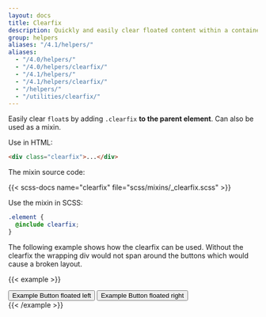 ```yaml
---
layout: docs
title: Clearfix
description: Quickly and easily clear floated content within a container by adding a clearfix utility.
group: helpers
aliases: "/4.1/helpers/"
aliases:
  - "/4.0/helpers/"
  - "/4.0/helpers/clearfix/"
  - "/4.1/helpers/"
  - "/4.1/helpers/clearfix/"
  - "/helpers/"
  - "/utilities/clearfix/"
---
```


Easily clear `float`s by adding `.clearfix` **to the parent element**. Can also be used as a mixin.

Use in HTML:

```html
<div class="clearfix">...</div>
```

The mixin source code:

{{< scss-docs name="clearfix" file="scss/mixins/_clearfix.scss" >}}

Use the mixin in SCSS:

```scss
.element {
  @include clearfix;
}
```

The following example shows how the clearfix can be used. Without the clearfix the wrapping div would not span around the buttons which would cause a broken layout.

{{< example >}}
<div class="bg-info clearfix">
  <button type="button" class="btn btn-secondary float-start">Example Button floated left</button>
  <button type="button" class="btn btn-secondary float-end">Example Button floated right</button>
</div>
{{< /example >}}
